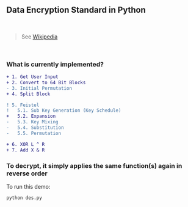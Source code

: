 Data Encryption Standard in Python
---
<br>

> See [Wikipedia](https://en.wikipedia.org/wiki/Data_Encryption_Standard)

<br>

### What is currently implemented?

```diff
+ 1. Get User Input
+ 2. Convert to 64 Bit Blocks
- 3. Initial Permutation
+ 4. Split Block

! 5. Feistel
!   5.1. Sub Key Generation (Key Schedule)
+   5.2. Expansion
-   5.3. Key Mixing
-   5.4. Substitution
-   5.5. Permutation

+ 6. XOR L ^ R
+ 7. Add X & R
```

### To decrypt, it simply applies the same function(s) again in reverse order

To run this demo:
```
python des.py
```
